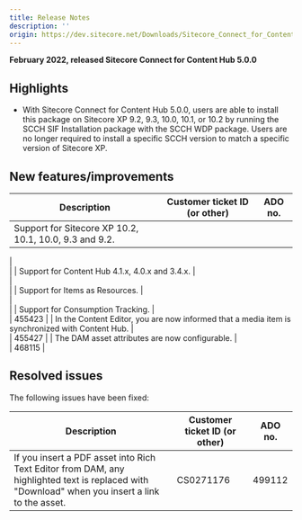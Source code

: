 ```yaml
---
title: Release Notes
description: ''
origin: https://dev.sitecore.net/Downloads/Sitecore_Connect_for_Content_Hub/5x/Sitecore_Connect_for_Content_Hub_500/Release_Notes
---
```


**February 2022, released Sitecore Connect for Content Hub 5.0.0**

## Highlights

-   With Sitecore Connect for Content Hub 5.0.0, users are able to install this package on Sitecore XP 9.2, 9.3, 10.0, 10.1, or 10.2 by running the SCCH SIF Installation package with the SCCH WDP package. Users are no longer required to install a specific SCCH version to match a specific version of Sitecore XP.

## New features/improvements

 | Description | Customer ticket ID (or other) | ADO no. |
 | --- | --- | --- |
 | ​​Support for Sitecore XP 10.2, 10.1, 10.0, 9.3 and 9.2. |   
 |   
 |
 | Support for Content Hub 4.1.x, 4.0.x and 3.4.x. |   
 |   
 |
 | Support for Items as Resources. |   
 |   
 |
 | Support for Consumption Tracking. |   
 | 455423 |
 | In the Content Editor, you are now informed that a media item is synchronized with Content Hub. |   
 | 455427 |
 | The DAM asset attributes are now configurable. |   
 | 468115 |

## Resolved issues

The following issues have been fixed:

 | Description | Customer ticket ID (or other) | ADO no. |
 | --- | --- | --- |
 | If you insert a PDF asset into Rich Text Editor from DAM, any highlighted text is replaced with "Download" when you insert a link to the asset. | CS0271176 | 499112 |